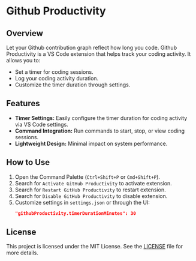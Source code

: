 # Github Productivity

## Overview

Let your Github contribution graph reflect how long you code. Github Productivity is a VS Code extension that helps track your coding activity. It allows you to:

- Set a timer for coding sessions.
- Log your coding activity duration.
- Customize the timer duration through settings.

## Features

- **Timer Settings:** Easily configure the timer duration for coding activity via VS Code settings.
- **Command Integration:** Run commands to start, stop, or view coding sessions.
- **Lightweight Design:** Minimal impact on system performance.

## How to Use

1. Open the Command Palette (`Ctrl+Shift+P` or `Cmd+Shift+P`).
2. Search for `Activate GitHub Productivity` to activate extension.
3. Search for `Restart GitHub Productivity` to restart extension.
4. Search for `Disable GitHub Productivity` to disable extension.
5. Customize settings in `settings.json` or through the UI:
   ```json
   "githubProductivity.timerDurationMinutes": 30
   ```

## License

This project is licensed under the MIT License. See the [LICENSE](./LICENSE) file for more details.
